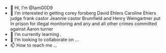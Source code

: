 - 👋 Hi, I’m @IamG0D9
- 👀 I’m interested in getting corey forsberg David Ehlers Caroline Ehlers judge frank castor Jeannie castor Brumfield and Henry Weingartner put In prison for illegal monitoring and any and all other crimes committed against Aaron turner
- 🌱 I’m currently learning .
- 💞️ I’m looking to collaborate on ...
- 📫 How to reach me ...

<!---
IamG0D9/IamG0D9 is a ✨ special ✨ repository because its `README.md` (this file) appears on your GitHub profile.
You can click the Preview link to take a look at your changes.
--->
